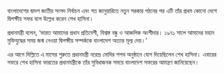 বাংলাদেশের দ্বাদশ জাতীয় সংসদ নির্বাচন এবং গত জানুয়ারিতে নতুন সরকার গঠনের পর এটি তাঁর প্রথম কোনো দেশে দ্বিপক্ষীয় সফর বলে উল্লেখ করেন শেখ হাসিনা।

প্রধানমন্ত্রী বলেন, ‘ভারত আমাদের প্রধান প্রতিবেশী, বিশ্বস্ত বন্ধু ও আঞ্চলিক অংশীদার। ১৯৭১ সালে আমাদের মহান মুক্তিযুদ্ধের সময় জন্ম নেওয়া দ্বিপক্ষীয় সম্পর্ককে বাংলাদেশ অত্যন্ত মূল্য দেয়।’

এর আগে দিল্লিতে এ মাসের শুরুতে প্রধানমন্ত্রী নরেন্দ্র মোদির শপথ অনুষ্ঠানে যোগ দিয়েছিলেন শেখ হাসিনা। এবারের সফরে শেখ হাসিনা ভারতের প্রধানমন্ত্রীকে তাঁর সুবিধাজনক সময়ে বাংলাদেশ সফরের আমন্ত্রণ জানিয়েছেন।
